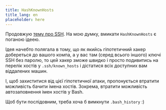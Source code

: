 ```yaml
---
title: HashKnownHosts
title_lang: en
placeholder: here
---
```


Продовжую [тему про SSH][1]. На мою думку, вмикати `HashKnownHosts` є поганою ідеею.

Ідея начебто полягала в тому, що як якийсь гіпотетичний хакер добереться до вашого компа, а у вас там (серед всього іншого) ключі SSH без паролю, то цей хакер зможе швидко і просто подивитись на перелік хостів у `.ssh/known_hosts` і дістатися всіх доступних вам віддалених машин.

І, щоб захиститися від цієї гіпотетичної атаки, пропонується втратити можливість бачити імена хостів. Зокрема, втратити можливість автозаповнення імен хостів у Bash.

Щоб бути послідовним, треба хоча б вимкнути `.bash_history` :)

[1]: /fixme
